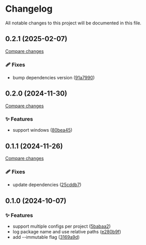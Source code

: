 <!-- header -->
# Changelog

All notable changes to this project will be documented in this file.

<!-- version:0.2.1 -->
## 0.2.1 (2025-02-07)

[Compare changes](https://github.com/Wroud/foundation/compare/ts-link-v0.2.0...ts-link-v0.2.1)

<!-- changelog -->
### 🩹 Fixes

- bump dependencies version ([91a7990](https://github.com/Wroud/foundation/commit/91a7990))

<!-- version:0.2.0 -->
## 0.2.0 (2024-11-30)

[Compare changes](https://github.com/Wroud/foundation/compare/ts-link-v0.1.1...ts-link-v0.2.0)

<!-- changelog -->
### ✨ Features

- support windows ([80bea45](https://github.com/Wroud/foundation/commit/80bea45))

<!-- version:0.1.1 -->
## 0.1.1 (2024-11-26)

[Compare changes](https://github.com/Wroud/foundation/compare/ts-link-v0.1.0...ts-link-v0.1.1)

<!-- changelog -->
### 🩹 Fixes

- update dependencies ([25cddb7](https://github.com/Wroud/foundation/commit/25cddb7))

<!-- version:0.1.0 -->
## 0.1.0 (2024-10-07)

<!-- changelog -->
### ✨ Features

- support multiple configs per project ([5babaa2](https://github.com/Wroud/foundation/commit/5babaa2))
- log package name and use relative paths ([e280b9f](https://github.com/Wroud/foundation/commit/e280b9f))
- add --immutable flag ([3169a9d](https://github.com/Wroud/foundation/commit/3169a9d))

